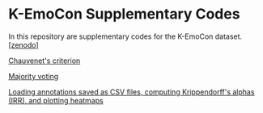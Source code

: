 # K-EmoCon Supplementary Codes
In this repository are supplementary codes for the K-EmoCon dataset. [[zenodo]](https://doi.org/10.5281/zenodo.3762962)

[Chauvenet's criterion](https://github.com/Kaist-ICLab/K-EmoCon_SupplementaryCodes/blob/master/chauvenet.py)

[Majority voting](https://github.com/Kaist-ICLab/K-EmoCon_SupplementaryCodes/blob/master/vote_majority.py)

[Loading annotations saved as CSV files, computing Krippendorff's alphas (IRR), and plotting heatmaps](https://github.com/Kaist-ICLab/K-EmoCon_SupplementaryCodes/blob/master/utils.py)
